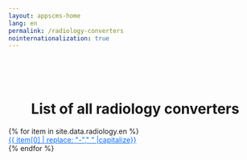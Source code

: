 ```yaml
---
layout: appscms-home
lang: en
permalink: /radiology-converters
nointernationalization: true
---
```


<style>
    a:hover {
        text-decoration: underline;
    }
</style>
<div class="row m-0" style="padding-top: 3rem;">
    <div class="col-md-12">
        <h1 class="home-top-h1" style="text-align: center;">List of all radiology converters</h1>
    </div>
</div>
<div class="row m-0 mb-5">
    {% for item in site.data.radiology.en %}
    <li class="col-md-3 py-2 conver-list" style="list-style: none;">
        <a href="/{{item[0]}}" style="color:#0d6efd !important;">
            {{ item[0] | replace: "-"," " |capitalize}}
        </a>
    </li>
    {% endfor %}
</div>